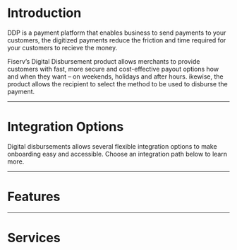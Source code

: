 # Introduction

DDP is a payment platform that enables business to send payments to your customers, the digitized payments reduce the friction and time required for your customers to recieve the money. 

Fiserv’s Digital Disbursement product allows merchants to provide customers with 
fast, more secure and cost-effective payout options how and when they 
want – on weekends, holidays and after hours. ikewise, the product allows the recipient to select the method to be used to disburse the payment.

---

# Integration Options

Digital disbursements allows several flexible integration options to make onboarding easy and accessible. Choose an integration path below to learn more.


<!-- type: row -->

<!-- type: card
title: Payments Portal
Description: Disburse payouts through the most popular channels in a Client-Branded Portal that minimizes cost and maximizes speed to market.
link: ?path=docs/interactive-guide/api-flow/initiateportalflow.md
-->

<!-- type: card
title: Hosted Payments Page
description: Offers the use of a client-branded iframe to manage customer experience, send account infomration (PCI data) directly to Fiserv, and recieve an encrypted token for future use.
link: ?path=docs/interactive-guide/api-flow/hosted-pages.md
-->

<!-- type: card
title: API Only
description: With Fiserv's simple, modern APIs you can direct flow to users with the confidence of a secure and fast Payments backend.
link: ?path=docs/interactive-guide/api-flow/apiflow.md
-->

<!-- type: card
title: Batch and Bulk Options
description: Process payments by uploading a batch file to a Managed File Gateway or Fiserv's ClientLine Portal.
linl: ?path=docs/interactive-guide/batch-flow/batchflow.md
-->

<!-- type: row-end --> 

---

# Features

<!-- type: row -->

<!-- type: card 
title: Fraud Controls
description: Help reduce risk through our AI-based fraud engine which recognizes and predicts new fraud patterns.
link: ?path=docs/documentation/features/fraud.md
-->

<!-- type: card 
title:Tokenization
description: Eliminate PCI burden and secure your customers’ payment credentials
link: ?path=docs/documentation/features/tokenization.md
-->

<!-- type: card 
title:Payment Options
description: Deliver fast, secure, cost-effective digital payout capabilities to your customers how and when they want – on weekends, holidays and after hours.
link: ?path=docs/documentation/features/payment-options.md
-->

<!-- type: row-end -->

---

# Services

<!-- type: row -->

<!-- type: card 
title: Account Services
description: 
link: 
-->

<!-- type: card 
title: Token Services
description:
link:
-->

<!-- type: row-end -->

<!-- type: row -->

<!-- type: card 
title: Payment Services
description:
link:
-->

<!-- type: card 
title: Merchant Services
description: Standardize your back office, customer service and compliance services.
link:
-->

<!-- type: row-end -->

